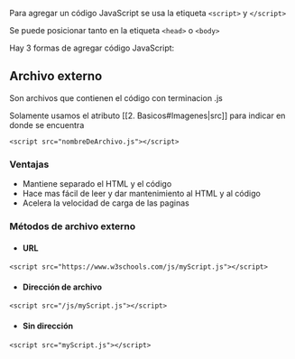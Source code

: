 Para agregar un código JavaScript se usa la etiqueta  `<script>` y `</script>`

Se puede posicionar tanto en la etiqueta `<head>` o `<body>`

Hay 3 formas de agregar código JavaScript: 

## Archivo externo
Son archivos que contienen el código con terminacion .js 

Solamente usamos el atributo [[2. Basicos#Imagenes|src]] para indicar en donde se encuentra

`<script src="nombreDeArchivo.js"></script>`

### Ventajas
- Mantiene separado el HTML y el código
- Hace mas fácil de leer y dar mantenimiento al HTML y al código
- Acelera la velocidad de carga de las paginas

### Métodos de archivo externo
- #### URL
`<script src="https://www.w3schools.com/js/myScript.js"></script>`

- #### Dirección de archivo

`<script src="/js/myScript.js"></script>`

- #### Sin dirección

`<script src="myScript.js"></script>`